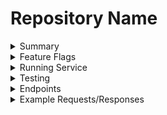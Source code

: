 # Repository Name

<details>
<summary>Summary</summary>

!!!Brief description of what this service does and its purpose within the system. This should be sourced from Confluence, the existing README.md and your own knowledge of the repository.!!!
https://confluence.tools.tax.service.gov.uk/display/DDCW/Catfish+Projects
</details>

<details>
<summary>Feature Flags</summary>
!!!These can be found in `application.conf` typically under a set called `feature`, `features` or a similar name!!!
!!!
Steps for finding feature flag use:
- Found in @workspace `application.conf` typically under a set called `feature`, `features` or a similar name
- Analysing their usage under `AppConfig.scala` to find their val/def name
- Searching this new name for text in files matching it, to analyse how the feature flag is used
- Output this into a similar format of the table found below

| Feature Flags         | Description                 |
|-----------------------|-----------------------------|
| feature-flag-name     | Description of feature flag |
| another-feature-flag  | Description of feature flag |

Repeat these steps for all feature flags, add as many rows as needed
!!!
</details>

<details>
<summary>Running Service</summary>

!!!This should follow the format below!!!

Steps to run the service locally:
1. You will need SM2 as well as a mongo/docker set up. Detailed instructions can be found in the [Developer Handbook](https://docs.tax.service.gov.uk/mdtp-handbook/documentation/developer-set-up/index.html)
2. Start up the SM2 profile `sm2 --start <PROFILE_NAME>`
3. Stop the current service (if you want to test your changes) `sm2 --stop <SERVICE_NAME>`
4. View the exact journey information found at [<Service_Acceptance_Tests_Journey>](link-to-acceptance-tests-journey)
</details>

<details>
<summary>Testing</summary>

!!!This should follow the format below!!!

### Manual Testing
- Steps for manual testing. Refer to running the service

### Local Testing
1. You will need SM2 as well as a mongo/docker set up. Detailed instructions can be found in the [Developer Handbook](https://docs.tax.service.gov.uk/mdtp-handbook/documentation/developer-set-up/index.html)
2. Start up the SM2 profile `sm2 --start <PROFILE_NAME>`
3. Stop the current service (if you want to test your changes) `sm2 --stop <SERVICE_NAME>`. Then run the service with !!!This can vary depending on service. Sometimes a simple `sbt run` will work. Sometimes a dedicated script or command is required. Check the current README.md for context!!!
- Run the script `./test.sh` which will run the command `sbt coverage test it/test coverageReport dependencyUpdates`. This will check coverage meets the standard. Run the integration and unit tests. Produce a coverage report and finally inform you of any dependencies behind on versions.

### Test Repositories
Links to related test repositories:
- [Acceptance Tests](link-to-repo)
- [Performance Tests](link-to-repo)

### Jenkins Testing
- A list of all SIS builds can be found at [SIS - Jenkins](https://build.tax.service.gov.uk/job/SIS/)
- Acceptance tests can be triggered by picking the relevant service, clicking `Build with Parameters` then clicking `Build`. If you wish to run against a specific branch of the UI/Acceptance tests then enter the branch name under the `BRANCH` field
- [Perfomance Tests](https://performance.tools.staging.tax.service.gov.uk/job/VERIFICATION/) Similarly to acceptance are triggered under `Build with Parameters` however you have additional options for adjusting load and running smoke tests.
</details>

<details>
<summary>Endpoints</summary>

!!!You can generate the list of endpoints using `.route` files typically found under `/conf`!!!
!!!This should follow the format below!!!

Base URL:
- `/base-url`

List of available API endpoints:
- `GET /endpoint1` - Description
- `POST /endpoint2` - Description
- `PUT /endpoint3` - Description
</details>

<details>
<summary>Example Requests/Responses</summary>

### Sample Request 1
```json
{
  "example": "request body"
}
```

### Sample Response 1
```json
{
  "example": "response body"
}
```
</details>
